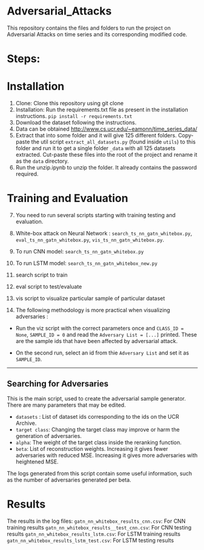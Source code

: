# Adversarial_Attacks
This repository contains the files and folders to run the project on Adversarial Attacks on time series and its corresponding modified code.

# Steps:

# Installation
1. Clone: Clone this repository using git clone
2. Installation: Run the requirements.txt file as present in the installation instructions. `pip install -r requirements.txt`
3. Download the dataset following the instructions.
4. Data can be obtained http://www.cs.ucr.edu/~eamonn/time_series_data/
5. Extract that into some folder and it will give 125 different folders. Copy-paste the util script `extract_all_datasets.py` (found inside `utils`) to this folder and run it to get a single folder `_data` with all 125 datasets extracted. Cut-paste these files into the root of the project and rename it as the `data` directory.
6. Run the unzip.ipynb to unzip the folder. It already contains the password required.
   
# Training and Evaluation
7. You need to run several scripts starting with training testing and evaluation.
8. White-box attack on Neural Network : `search_ts_nn_gatn_whitebox.py`, `eval_ts_nn_gatn_whitebox.py`, `vis_ts_nn_gatn_whitebox.py`.
9. To run CNN model: `search_ts_nn_gatn_whitebox.py`
10. To run LSTM model: `search_ts_nn_gatn_whitebox_new.py`
11. search script to train
12. eval script to test/evaluate
13. vis script to visualize particular sample of particular dataset

14. The following methodology is more practical when visualizing adversaries : 

- Run the viz script with the correct parameters once and `CLASS_ID = None`, `SAMPLE_ID = 0` and read the `Adversary List = [...]` printed. These are the sample ids that have been affected by adversarial attack.

- On the second run, select an id from thie `Adversary List` and set it as `SAMPLE_ID`.
-----





## Searching for Adversaries

This is the main script, used to create the adversarial sample generator. There are many parameters that may be edited.

- `datasets` : List of dataset ids corresponding to the ids on the UCR Archive.
- `target class`: Changing the target class may improve or harm the generation of adversaries.
- `alpha`: The weight of the target class inside the reranking function.
- `beta`: List of reconstruction weights. Increasing it gives fewer adversaries with reduced MSE. Increasing it gives more adversaries with heightened MSE.

The logs generated from this script contain some useful information, such as the number of adversaries generated per beta.


# Results
The results in the log files:
`gatn_nn_whitebox_results_cnn.csv`: For CNN training results
`gatn_nn_whitebox_results__test_cnn.csv`: For CNN testing results
`gatn_nn_whitebox_results_lstm.csv`: For LSTM training results
`gatn_nn_whitebox_results_lstm_test.csv`: For LSTM testing results

